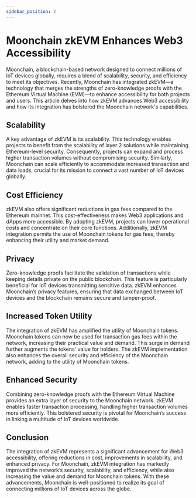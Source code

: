 ```yaml
---
sidebar_position: 2
---
```


# Moonchain zkEVM Enhances Web3 Accessibility

Moonchain, a blockchain-based network designed to connect millions of IoT devices globally, requires a blend of scalability, security, and efficiency to meet its objectives. Recently, Moonchain has integrated zkEVM—a technology that merges the strengths of zero-knowledge proofs with the Ethereum Virtual Machine (EVM)—to enhance accessibility for both projects and users. This article delves into how zkEVM advances Web3 accessibility and how its integration has bolstered the Moonchain network's capabilities.

## Scalability

A key advantage of zkEVM is its scalability. This technology enables projects to benefit from the scalability of layer 2 solutions while maintaining Ethereum-level security. Consequently, projects can expand and process higher transaction volumes without compromising security. Similarly, Moonchain can scale efficiently to accommodate increased transaction and data loads, crucial for its mission to connect a vast number of IoT devices globally.

## Cost Efficiency

zkEVM also offers significant reductions in gas fees compared to the Ethereum mainnet. This cost-effectiveness makes Web3 applications and dApps more accessible. By adopting zkEVM, projects can lower operational costs and concentrate on their core functions. Additionally, zkEVM integration permits the use of Moonchain tokens for gas fees, thereby enhancing their utility and market demand.

## Privacy

Zero-knowledge proofs facilitate the validation of transactions while keeping details private on the public blockchain. This feature is particularly beneficial for IoT devices transmitting sensitive data. zkEVM enhances Moonchain’s privacy features, ensuring that data exchanged between IoT devices and the blockchain remains secure and tamper-proof.

## Increased Token Utility

The integration of zkEVM has amplified the utility of Moonchain tokens. Moonchain tokens can now be used for transaction gas fees within the network, increasing their practical value and demand. This surge in demand further augments the tokens' value for holders. The zkEVM implementation also enhances the overall security and efficiency of the Moonchain network, adding to the utility of Moonchain tokens.

## Enhanced Security

Combining zero-knowledge proofs with the Ethereum Virtual Machine provides an extra layer of security to the Moonchain network. zkEVM enables faster transaction processing, handling higher transaction volumes more efficiently. This bolstered security is pivotal for Moonchain’s success in linking a multitude of IoT devices worldwide.

## Conclusion

The integration of zkEVM represents a significant advancement for Web3 accessibility, offering reductions in cost, improvements in scalability, and enhanced privacy. For Moonchain, zkEVM integration has markedly improved the network’s security, scalability, and efficiency, while also increasing the value and demand for Moonchain tokens. With these advancements, Moonchain is well-positioned to realize its goal of connecting millions of IoT devices across the globe.

